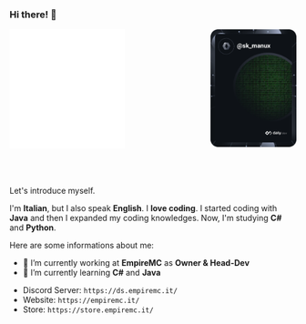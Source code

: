 ### Hi there! 👋

<a href="https://app.daily.dev/sk_Manux" target="_blank">
  <div>
    <img
      width="40%"
      align="center"
      src="https://github.com/skManux/skManux/blob/main/github-metrics.svg"
      />
    <img
      width="30%"
      align="right"
      src="https://github.com/skManux/skManux/blob/main/devcard.svg"
      />
  </div>
</a>

<div>
  <br/>
  <br/>
  <br/>
  <p>Let&#39;s introduce myself.</p>
  <p>I&#39;m <strong>Italian</strong>, but I also speak <strong>English</strong>. I <strong>love coding</strong>. I started coding with <strong>Java</strong> and then I expanded my coding knowledges. Now, I&#39;m studying <strong>C#</strong> and <strong>Python</strong>.</p>
  <p>Here are some informations about me:</p>
  <ul>
    <li>🔭 I’m currently working at <strong>EmpireMC</strong> as <strong>Owner &amp; Head-Dev</strong></li>
    <li>🌱 I’m currently learning <strong>C#</strong> and <strong>Java</strong></li>
  </ul>
  <ul>
    <li>Discord Server: <code>https://ds.empiremc.it/</code></li>
    <li>Website: <code>https://empiremc.it/</code></li>
    <li>Store: <code>https://store.empiremc.it/</code></li>
  </ul>
</div>
